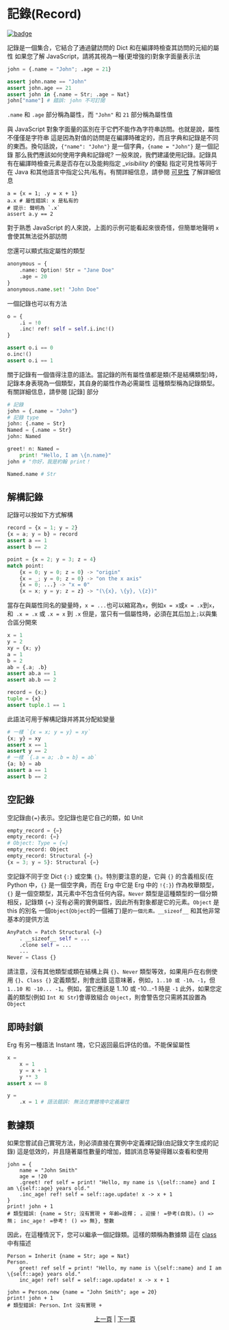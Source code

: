 # 記錄(Record)

[![badge](https://img.shields.io/endpoint.svg?url=https%3A%2F%2Fgezf7g7pd5.execute-api.ap-northeast-1.amazonaws.com%2Fdefault%2Fsource_up_to_date%3Fowner%3Derg-lang%26repos%3Derg%26ref%3Dmain%26path%3Ddoc/EN/syntax/14_record.md%26commit_hash%3De959b3e54bfa8cee4929743b0193a129e7525c61)](https://gezf7g7pd5.execute-api.ap-northeast-1.amazonaws.com/default/source_up_to_date?owner=erg-lang&repos=erg&ref=main&path=doc/EN/syntax/15_record.md&commit_hash=e959b3e54bfa8cee4929743b0193a129e7525c61)

記錄是一個集合，它結合了通過鍵訪問的 Dict 和在編譯時檢查其訪問的元組的屬性
如果您了解 JavaScript，請將其視為一種(更增強的)對象字面量表示法

```python
john = {.name = "John"; .age = 21}

assert john.name == "John"
assert john.age == 21
assert john in {.name = Str; .age = Nat}
john["name"] # 錯誤: john 不可訂閱
```

`.name` 和 `.age` 部分稱為屬性，而 `"John"` 和 `21` 部分稱為屬性值

與 JavaScript 對象字面量的區別在于它們不能作為字符串訪問。也就是說，屬性不僅僅是字符串
這是因為對值的訪問是在編譯時確定的，而且字典和記錄是不同的東西。換句話說，`{"name": "John"}` 是一個字典，`{name = "John"}` 是一個記錄
那么我們應該如何使用字典和記錄呢?
一般來說，我們建議使用記錄。記錄具有在編譯時檢查元素是否存在以及能夠指定 __visibility_ 的優點
指定可見性等同于在 Java 和其他語言中指定公共/私有。有關詳細信息，請參閱 [可見性](./19_visibility.md) 了解詳細信息

```python,compile_fail
a = {x = 1; .y = x + 1}
a.x # 屬性錯誤: x 是私有的
# 提示: 聲明為 `.x`
assert a.y == 2
```

對于熟悉 JavaScript 的人來說，上面的示例可能看起來很奇怪，但簡單地聲明 `x` 會使其無法從外部訪問

您還可以顯式指定屬性的類型

```python
anonymous = {
    .name: Option! Str = "Jane Doe"
    .age = 20
}
anonymous.name.set! "John Doe"
```

一個記錄也可以有方法

```python
o = {
    .i = !0
    .inc! ref! self = self.i.inc!()
}

assert o.i == 0
o.inc!()
assert o.i == 1
```

關于記錄有一個值得注意的語法。當記錄的所有屬性值都是類(不是結構類型)時，記錄本身表現為一個類型，其自身的屬性作為必需屬性
這種類型稱為記錄類型。有關詳細信息，請參閱 [記錄] 部分

```python
# 記錄
john = {.name = "John"}
# 記錄 type
john: {.name = Str}
Named = {.name = Str}
john: Named

greet! n: Named =
    print! "Hello, I am \{n.name}"
john # "你好，我是約翰 print！

Named.name # Str
```

## 解構記錄

記錄可以按如下方式解構

```python
record = {x = 1; y = 2}
{x = a; y = b} = record
assert a == 1
assert b == 2

point = {x = 2; y = 3; z = 4}
match point:
    {x = 0; y = 0; z = 0} -> "origin"
    {x = _; y = 0; z = 0} -> "on the x axis"
    {x = 0; ...} -> "x = 0"
    {x = x; y = y; z = z} -> "(\{x}, \{y}, \{z})"
```

當存在與屬性同名的變量時，`x = ...`也可以縮寫為`x`，例如`x = x`或`x = .x`到`x`，和` .x = .x` 或 `.x = x` 到 `.x`
但是，當只有一個屬性時，必須在其后加上`;`以與集合區分開來

```python
x = 1
y = 2
xy = {x; y}
a = 1
b = 2
ab = {.a; .b}
assert ab.a == 1
assert ab.b == 2

record = {x;}
tuple = {x}
assert tuple.1 == 1
```

此語法可用于解構記錄并將其分配給變量

```python
# 一樣 `{x = x; y = y} = xy`
{x; y} = xy
assert x == 1
assert y == 2
# 一樣 `{.a = a; .b = b} = ab`
{a; b} = ab
assert a == 1
assert b == 2
```

## 空記錄

空記錄由`{=}`表示。空記錄也是它自己的類，如 Unit

```python
empty_record = {=}
empty_record: {=}
# Object: Type = {=}
empty_record: Object
empty_record: Structural {=}
{x = 3; y = 5}: Structural {=}
```

空記錄不同于空 Dict `{:}` 或空集 `{}`。特別要注意的是，它與 `{}` 的含義相反(在 Python 中，`{}` 是一個空字典，而在 Erg 中它是 Erg 中的 `!{:}`)
作為枚舉類型，`{}` 是一個空類型，其元素中不包含任何內容。`Never` 類型是這種類型的一個分類
相反，記錄類 `{=}` 沒有必需的實例屬性，因此所有對象都是它的元素。`Object` 是 this 的別名
一個`Object`(`Object`的一個補丁)是`的一個元素。__sizeof__` 和其他非常基本的提供方法

```python
AnyPatch = Patch Structural {=}
    . __sizeof__ self = ...
    .clone self = ...
    ...
Never = Class {}
```

請注意，沒有其他類型或類在結構上與 `{}`、`Never` 類型等效，如果用戶在右側使用 `{}`、`Class {}` 定義類型，則會出錯
這意味著，例如，`1..10 或 -10。-1`，但 `1..10 和 -10... -1`。例如，當它應該是 1..10 或 -10...-1 時是 `-1`
此外，如果您定義的類型(例如 `Int 和 Str`)會導致組合 `Object`，則會警告您只需將其設置為 `Object`

## 即時封鎖

Erg 有另一種語法 Instant 塊，它只返回最后評估的值。不能保留屬性

```python
x =
    x = 1
    y = x + 1
    y ** 3
assert x == 8

y =
    .x = 1 # 語法錯誤: 無法在實體塊中定義屬性
```

## 數據類

如果您嘗試自己實現方法，則必須直接在實例中定義裸記錄(由記錄文字生成的記錄)
這是低效的，并且隨著屬性數量的增加，錯誤消息等變得難以查看和使用

```python,checker_ignore
john = {
    name = "John Smith"
    age = !20
    .greet! ref self = print! "Hello, my name is \{self::name} and I am \{self::age} years old."
    .inc_age! ref! self = self::age.update! x -> x + 1
}
print! john + 1
# 類型錯誤: {name = Str; 沒有實現 + 年齡=詮釋； 。迎接！ =參考(自我)。() => 無； inc_age！ =參考！ () => 無}, 整數
```

因此，在這種情況下，您可以繼承一個記錄類。這樣的類稱為數據類
這在 [class](./type/04_class.md) 中有描述

```python,checker_ignore
Person = Inherit {name = Str; age = Nat}
Person.
    greet! ref self = print! "Hello, my name is \{self::name} and I am \{self::age} years old."
    inc_age! ref! self = self::age.update! x -> x + 1

john = Person.new {name = "John Smith"; age = 20}
print! john + 1
# 類型錯誤: Person、Int 沒有實現 +
```

<p align='center'>
    <a href='./13_tuple.md'>上一頁</a> | <a href='./15_set.md'>下一頁</a>
</p>

